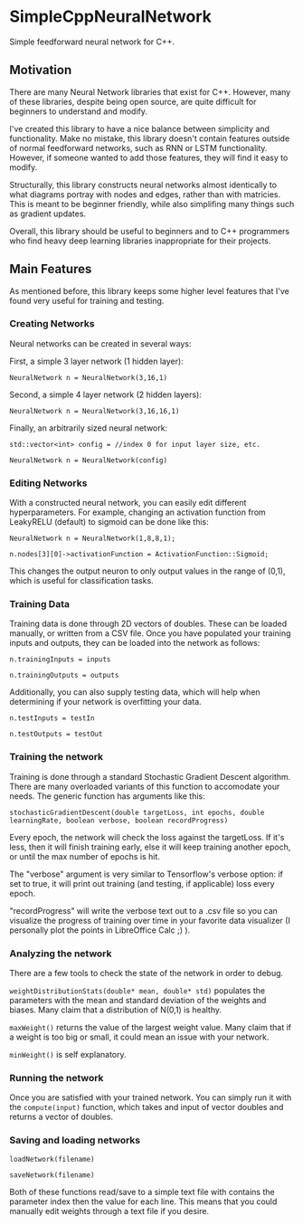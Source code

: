 # SimpleCppNeuralNetwork
Simple feedforward neural network for C++.


## Motivation
There are many Neural Network libraries that exist for C++. However, many of these libraries, despite being open source, are quite difficult for beginners to understand and modify.

I've created this library to have a nice balance between simplicity and functionality. Make no mistake, this library doesn't contain features outside of normal feedforward networks, such as RNN or LSTM functionality. However, if someone wanted to add those features, they will find it easy to modify.

Structurally, this library constructs neural networks almost identically to what diagrams portray with nodes and edges, rather than with matricies. This is meant to be beginner friendly, while also simplifing many things such as gradient updates.

Overall, this library should be useful to beginners and to C++ programmers who find heavy deep learning libraries inappropriate for their projects.

## Main Features
As mentioned before, this library keeps some higher level features that I've found very useful for training and testing.

### Creating Networks

Neural networks can be created in several ways:

First, a simple 3 layer network (1 hidden layer):

`NeuralNetwork n = NeuralNetwork(3,16,1)`

Second, a simple 4 layer network (2 hidden layers):

`NeuralNetwork n = NeuralNetwork(3,16,16,1)`

Finally, an arbitrarily sized neural network:

`std::vector<int> config = //index 0 for input layer size, etc.`

`NeuralNetwork n = NeuralNetwork(config)`

### Editing Networks

With a constructed neural network, you can easily edit different hyperparameters. For example, changing an activation function from LeakyRELU (default) to sigmoid can be done like this:

`NeuralNetwork n = NeuralNetwork(1,8,8,1);`

`n.nodes[3][0]->activationFunction = ActivationFunction::Sigmoid;`

This changes the output neuron to only output values in the range of (0,1), which is useful for classification tasks.

### Training Data

Training data is done through 2D vectors of doubles. These can be loaded manually, or written from a CSV file. Once you have populated your training inputs and outputs, they can be loaded into the network as follows:

`n.trainingInputs = inputs`

`n.trainingOutputs = outputs`

Additionally, you can also supply testing data, which will help when determining if your network is overfitting your data.

`n.testInputs = testIn`

`n.testOutputs = testOut`

### Training the network

Training is done through a standard Stochastic Gradient Descent algorithm. There are many overloaded variants of this function to accomodate your needs. The generic function has arguments like this:

`stochasticGradientDescent(double targetLoss, int epochs, double learningRate, boolean verbose, boolean recordProgress)`

Every epoch, the network will check the loss against the targetLoss. If it's less, then it will finish training early, else it will keep training another epoch, or until the max number of epochs is hit.

The "verbose" argument is very similar to Tensorflow's verbose option: if set to true, it will print out training (and testing, if applicable) loss every epoch.

"recordProgress" will write the verbose text out to a .csv file so you can visualize the progress of training over time in your favorite data visualizer (I personally plot the points in LibreOffice Calc ;) ).

### Analyzing the network

There are a few tools to check the state of the network in order to debug.

`weightDistributionStats(double* mean, double* std)` populates the parameters with the mean and standard deviation of the weights and biases. Many claim that a distribution of N(0,1) is healthy.

`maxWeight()` returns the value of the largest weight value. Many claim that if a weight is too big or small, it could mean an issue with your network.

`minWeight()` is self explanatory.

### Running the network

Once you are satisfied with your trained network. You can simply run it with the `compute(input)` function, which takes and input of vector doubles and returns a vector of doubles.

### Saving and loading networks

`loadNetwork(filename)`

`saveNetwork(filename)`

Both of these functions read/save to a simple text file with contains the parameter index then the value for each line. This means that you could manually edit weights through a text file if you desire.
